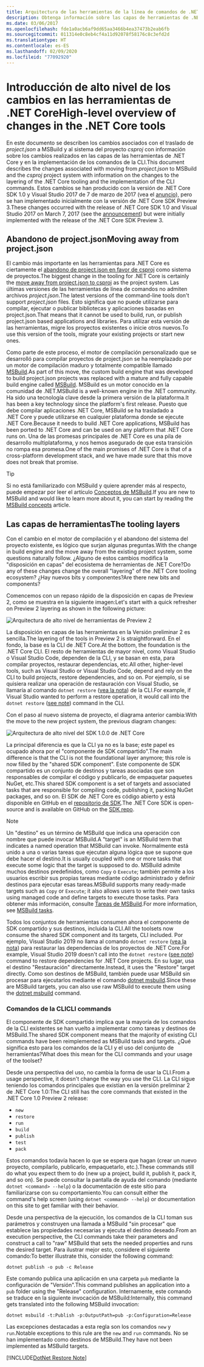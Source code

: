 ```yaml
---
title: Arquitectura de las herramientas de la línea de comandos de .NET Core
description: Obtenga información sobre las capas de herramientas de .NET Core y sobre lo que ha cambiado en versiones recientes.
ms.date: 03/06/2017
ms.openlocfilehash: fde1a0acb6af9dd65aa3466b4ea37473b2eab6fb
ms.sourcegitcommit: 011314e0c8eb4cf4a11d92078f58176c8c3efd2d
ms.translationtype: HT
ms.contentlocale: es-ES
ms.lasthandoff: 02/09/2020
ms.locfileid: "77092920"
---
```

# <a name="high-level-overview-of-changes-in-the-net-core-tools"></a><span data-ttu-id="d4d8f-103">Introducción de alto nivel de los cambios en las herramientas de .NET Core</span><span class="sxs-lookup"><span data-stu-id="d4d8f-103">High-level overview of changes in the .NET Core tools</span></span>

<span data-ttu-id="d4d8f-104">En este documento se describen los cambios asociados con el traslado de *project.json* a MSBuild y al sistema del proyecto *csproj* con información sobre los cambios realizados en las capas de las herramientas de .NET Core y en la implementación de los comandos de la CLI.</span><span class="sxs-lookup"><span data-stu-id="d4d8f-104">This document describes the changes associated with moving from *project.json* to MSBuild and the *csproj* project system with information on the changes to the layering of the .NET Core tooling and the implementation of the CLI commands.</span></span> <span data-ttu-id="d4d8f-105">Estos cambios se han producido con la versión de .NET Core SDK 1.0 y Visual Studio 2017 de 7 de marzo de 2017 (vea el [anuncio](https://devblogs.microsoft.com/dotnet/announcing-net-core-tools-1-0/)), pero se han implementado inicialmente con la versión de .NET Core SDK Preview 3.</span><span class="sxs-lookup"><span data-stu-id="d4d8f-105">These changes occurred with the release of .NET Core SDK 1.0 and Visual Studio 2017 on March 7, 2017 (see the [announcement](https://devblogs.microsoft.com/dotnet/announcing-net-core-tools-1-0/)) but were initially implemented with the release of the .NET Core SDK Preview 3.</span></span>

## <a name="moving-away-from-projectjson"></a><span data-ttu-id="d4d8f-106">Abandono de project.json</span><span class="sxs-lookup"><span data-stu-id="d4d8f-106">Moving away from project.json</span></span>

<span data-ttu-id="d4d8f-107">El cambio más importante en las herramientas para .NET Core es ciertamente el [abandono de project.json en favor de csproj](https://devblogs.microsoft.com/dotnet/changes-to-project-json/) como sistema de proyectos.</span><span class="sxs-lookup"><span data-stu-id="d4d8f-107">The biggest change in the tooling for .NET Core is certainly the [move away from project.json to csproj](https://devblogs.microsoft.com/dotnet/changes-to-project-json/) as the project system.</span></span> <span data-ttu-id="d4d8f-108">Las últimas versiones de las herramientas de línea de comandos no admiten archivos *project.json*.</span><span class="sxs-lookup"><span data-stu-id="d4d8f-108">The latest versions of the command-line tools don't support *project.json* files.</span></span> <span data-ttu-id="d4d8f-109">Esto significa que no puede utilizarse para compilar, ejecutar o publicar bibliotecas y aplicaciones basadas en project.json.</span><span class="sxs-lookup"><span data-stu-id="d4d8f-109">That means that it cannot be used to build, run, or publish project.json based applications and libraries.</span></span> <span data-ttu-id="d4d8f-110">Para utilizar esta versión de las herramientas, migre los proyectos existentes o inicie otros nuevos.</span><span class="sxs-lookup"><span data-stu-id="d4d8f-110">To use this version of the tools, migrate your existing projects or start new ones.</span></span>

<span data-ttu-id="d4d8f-111">Como parte de este proceso, el motor de compilación personalizado que se desarrolló para compilar proyectos de project.json se ha reemplazado por un motor de compilación maduro y totalmente compatible llamado [MSBuild](https://github.com/Microsoft/msbuild).</span><span class="sxs-lookup"><span data-stu-id="d4d8f-111">As part of this move, the custom build engine that was developed to build project.json projects was replaced with a mature and fully capable build engine called [MSBuild](https://github.com/Microsoft/msbuild).</span></span> <span data-ttu-id="d4d8f-112">MSBuild es un motor conocido en la comunidad de .NET.</span><span class="sxs-lookup"><span data-stu-id="d4d8f-112">MSBuild is a well-known engine in the .NET community.</span></span> <span data-ttu-id="d4d8f-113">Ha sido una tecnología clave desde la primera versión de la plataforma.</span><span class="sxs-lookup"><span data-stu-id="d4d8f-113">It has been a key technology since the platform's first release.</span></span> <span data-ttu-id="d4d8f-114">Puesto que debe compilar aplicaciones .NET Core, MSBuild se ha trasladado a .NET Core y puede utilizarse en cualquier plataforma donde se ejecute .NET Core.</span><span class="sxs-lookup"><span data-stu-id="d4d8f-114">Because it needs to build .NET Core applications, MSBuild has been ported to .NET Core and can be used on any platform that .NET Core runs on.</span></span> <span data-ttu-id="d4d8f-115">Una de las promesas principales de .NET Core es una pila de desarrollo multiplataforma, y nos hemos asegurado de que esta transición no rompa esa promesa.</span><span class="sxs-lookup"><span data-stu-id="d4d8f-115">One of the main promises of .NET Core is that of a cross-platform development stack, and we have made sure that this move does not break that promise.</span></span>

> [!TIP]
> <span data-ttu-id="d4d8f-116">Si no está familiarizado con MSBuild y quiere aprender más al respecto, puede empezar por leer el artículo [Conceptos de MSBuild](/visualstudio/msbuild/msbuild-concepts).</span><span class="sxs-lookup"><span data-stu-id="d4d8f-116">If you are new to MSBuild and would like to learn more about it, you can start by reading the [MSBuild concepts](/visualstudio/msbuild/msbuild-concepts) article.</span></span>

## <a name="the-tooling-layers"></a><span data-ttu-id="d4d8f-117">Las capas de herramientas</span><span class="sxs-lookup"><span data-stu-id="d4d8f-117">The tooling layers</span></span>

<span data-ttu-id="d4d8f-118">Con el cambio en el motor de compilación y el abandono del sistema del proyecto existente, es lógico que surjan algunas preguntas.</span><span class="sxs-lookup"><span data-stu-id="d4d8f-118">With the change in build engine and the move away from the existing project system, some questions naturally follow.</span></span> <span data-ttu-id="d4d8f-119">¿Alguno de estos cambios modifica la "disposición en capas" del ecosistema de herramientas de .NET Core?</span><span class="sxs-lookup"><span data-stu-id="d4d8f-119">Do any of these changes change the overall "layering" of the .NET Core tooling ecosystem?</span></span> <span data-ttu-id="d4d8f-120">¿Hay nuevos bits y componentes?</span><span class="sxs-lookup"><span data-stu-id="d4d8f-120">Are there new bits and components?</span></span>

<span data-ttu-id="d4d8f-121">Comencemos con un repaso rápido de la disposición en capas de Preview 2, como se muestra en la siguiente imagen:</span><span class="sxs-lookup"><span data-stu-id="d4d8f-121">Let's start with a quick refresher on Preview 2 layering as shown in the following picture:</span></span>

![Arquitectura de alto nivel de herramientas de Preview 2](media/cli-msbuild-architecture/p2-arch.png)

<span data-ttu-id="d4d8f-123">La disposición en capas de las herramientas en la Versión preliminar 2 es sencilla.</span><span class="sxs-lookup"><span data-stu-id="d4d8f-123">The layering of the tools in Preview 2 is straightforward.</span></span> <span data-ttu-id="d4d8f-124">En el fondo, la base es la CLI de .NET Core.</span><span class="sxs-lookup"><span data-stu-id="d4d8f-124">At the bottom, the foundation is the .NET Core CLI.</span></span> <span data-ttu-id="d4d8f-125">El resto de herramientas de mayor nivel, como Visual Studio o Visual Studio Code, dependen de la CLI, y se basan en esta, para compilar proyectos, restaurar dependencias, etc.</span><span class="sxs-lookup"><span data-stu-id="d4d8f-125">All other, higher-level tools, such as Visual Studio or Visual Studio Code, depend and rely on the CLI to build projects, restore dependencies, and so on.</span></span> <span data-ttu-id="d4d8f-126">Por ejemplo, si se quisiera realizar una operación de restauración con Visual Studio, se llamaría al comando `dotnet restore` ([vea la nota](#dotnet-restore-note)) de la CLI.</span><span class="sxs-lookup"><span data-stu-id="d4d8f-126">For example, if Visual Studio wanted to perform a restore operation, it would call into the `dotnet restore` ([see note](#dotnet-restore-note)) command in the CLI.</span></span>

<span data-ttu-id="d4d8f-127">Con el paso al nuevo sistema de proyecto, el diagrama anterior cambia:</span><span class="sxs-lookup"><span data-stu-id="d4d8f-127">With the move to the new project system, the previous diagram changes:</span></span>

![Arquitectura de alto nivel del SDK 1.0.0 de .NET Core](media/cli-msbuild-architecture/p3-arch.png)

<span data-ttu-id="d4d8f-129">La principal diferencia es que la CLI ya no es la base; este papel es ocupado ahora por el "componente de SDK compartido".</span><span class="sxs-lookup"><span data-stu-id="d4d8f-129">The main difference is that the CLI is not the foundational layer anymore; this role is now filled by the "shared SDK component".</span></span> <span data-ttu-id="d4d8f-130">Este componente de SDK compartido es un conjunto de destinos y tareas asociadas que son responsables de compilar el código y publicarlo, de empaquetar paquetes NuGet, etc.</span><span class="sxs-lookup"><span data-stu-id="d4d8f-130">This shared SDK component is a set of targets and associated tasks that are responsible for compiling code, publishing it, packing NuGet packages, and so on.</span></span> <span data-ttu-id="d4d8f-131">El SDK de .NET Core es código abierto y está disponible en GitHub en el [repositorio de SDK](https://github.com/dotnet/sdk).</span><span class="sxs-lookup"><span data-stu-id="d4d8f-131">The .NET Core SDK is open-source and is available on GitHub on the [SDK repo](https://github.com/dotnet/sdk).</span></span>

> [!NOTE]
> <span data-ttu-id="d4d8f-132">Un "destino" es un término de MSBuild que indica una operación con nombre que puede invocar MSBuild.</span><span class="sxs-lookup"><span data-stu-id="d4d8f-132">A "target" is an MSBuild term that indicates a named operation that MSBuild can invoke.</span></span> <span data-ttu-id="d4d8f-133">Normalmente está unido a una o varias tareas que ejecutan alguna lógica que se supone que debe hacer el destino.</span><span class="sxs-lookup"><span data-stu-id="d4d8f-133">It is usually coupled with one or more tasks that execute some logic that the target is supposed to do.</span></span> <span data-ttu-id="d4d8f-134">MSBuild admite muchos destinos predefinidos, como `Copy` o `Execute`; también permite a los usuarios escribir sus propias tareas mediante código administrado y definir destinos para ejecutar esas tareas.</span><span class="sxs-lookup"><span data-stu-id="d4d8f-134">MSBuild supports many ready-made targets such as `Copy` or `Execute`; it also allows users to write their own tasks using managed code and define targets to execute those tasks.</span></span> <span data-ttu-id="d4d8f-135">Para obtener más información, consulte [Tareas de MSBuild](/visualstudio/msbuild/msbuild-tasks).</span><span class="sxs-lookup"><span data-stu-id="d4d8f-135">For more information, see [MSBuild tasks](/visualstudio/msbuild/msbuild-tasks).</span></span>

<span data-ttu-id="d4d8f-136">Todos los conjuntos de herramientas consumen ahora el componente de SDK compartido y sus destinos, incluida la CLI.</span><span class="sxs-lookup"><span data-stu-id="d4d8f-136">All the toolsets now consume the shared SDK component and its targets, CLI included.</span></span> <span data-ttu-id="d4d8f-137">Por ejemplo, Visual Studio 2019 no llama al comando `dotnet restore` ([vea la nota](#dotnet-restore-note)) para restaurar las dependencias de los proyectos de .NET Core.</span><span class="sxs-lookup"><span data-stu-id="d4d8f-137">For example, Visual Studio 2019 doesn't call into the `dotnet restore` ([see note](#dotnet-restore-note)) command to restore dependencies for .NET Core projects.</span></span> <span data-ttu-id="d4d8f-138">En su lugar, usa el destino "Restauración" directamente.</span><span class="sxs-lookup"><span data-stu-id="d4d8f-138">Instead, it uses the "Restore" target directly.</span></span> <span data-ttu-id="d4d8f-139">Como son destinos de MSBuild, también puede usar MSBuild sin procesar para ejecutarlos mediante el comando [dotnet msbuild](dotnet-msbuild.md).</span><span class="sxs-lookup"><span data-stu-id="d4d8f-139">Since these are MSBuild targets, you can also use raw MSBuild to execute them using the [dotnet msbuild](dotnet-msbuild.md) command.</span></span>

### <a name="cli-commands"></a><span data-ttu-id="d4d8f-140">Comandos de la CLI</span><span class="sxs-lookup"><span data-stu-id="d4d8f-140">CLI commands</span></span>

<span data-ttu-id="d4d8f-141">El componente de SDK compartido implica que la mayoría de los comandos de la CLI existentes se han vuelto a implementar como tareas y destinos de MSBuild.</span><span class="sxs-lookup"><span data-stu-id="d4d8f-141">The shared SDK component means that the majority of existing CLI commands have been reimplemented as MSBuild tasks and targets.</span></span> <span data-ttu-id="d4d8f-142">¿Qué significa esto para los comandos de la CLI y el uso del conjunto de herramientas?</span><span class="sxs-lookup"><span data-stu-id="d4d8f-142">What does this mean for the CLI commands and your usage of the toolset?</span></span>

<span data-ttu-id="d4d8f-143">Desde una perspectiva del uso, no cambia la forma de usar la CLI.</span><span class="sxs-lookup"><span data-stu-id="d4d8f-143">From a usage perspective, it doesn't change the way you use the CLI.</span></span> <span data-ttu-id="d4d8f-144">La CLI sigue teniendo los comandos principales que existían en la versión preliminar 2 de .NET Core 1.0:</span><span class="sxs-lookup"><span data-stu-id="d4d8f-144">The CLI still has the core commands that existed in the .NET Core 1.0 Preview 2 release:</span></span>

- `new`
- `restore`
- `run`
- `build`
- `publish`
- `test`
- `pack`

<span data-ttu-id="d4d8f-145">Estos comandos todavía hacen lo que se espera que hagan (crear un nuevo proyecto, compilarlo, publicarlo, empaquetarlo, etc.).</span><span class="sxs-lookup"><span data-stu-id="d4d8f-145">These commands still do what you expect them to do (new up a project, build it, publish it, pack it, and so on).</span></span> <span data-ttu-id="d4d8f-146">Se puede consultar la pantalla de ayuda del comando (mediante `dotnet <command> --help`) o la documentación de este sitio para familiarizarse con su comportamiento.</span><span class="sxs-lookup"><span data-stu-id="d4d8f-146">You can consult either the command's help screen (using `dotnet <command> --help`) or documentation on this site to get familiar with their behavior.</span></span>

<span data-ttu-id="d4d8f-147">Desde una perspectiva de la ejecución, los comandos de la CLI toman sus parámetros y construyen una llamada a MSBuild "sin procesar" que establece las propiedades necesarias y ejecuta el destino deseado.</span><span class="sxs-lookup"><span data-stu-id="d4d8f-147">From an execution perspective, the CLI commands take their parameters and construct a call to "raw" MSBuild that sets the needed properties and runs the desired target.</span></span> <span data-ttu-id="d4d8f-148">Para ilustrar mejor esto, considere el siguiente comando:</span><span class="sxs-lookup"><span data-stu-id="d4d8f-148">To better illustrate this, consider the following command:</span></span>

   ```dotnetcli
   dotnet publish -o pub -c Release
   ```

<span data-ttu-id="d4d8f-149">Este comando publica una aplicación en una carpeta `pub` mediante la configuración de "Versión".</span><span class="sxs-lookup"><span data-stu-id="d4d8f-149">This command publishes an application into a `pub` folder using the "Release" configuration.</span></span> <span data-ttu-id="d4d8f-150">Internamente, este comando se traduce en la siguiente invocación de MSBuild:</span><span class="sxs-lookup"><span data-stu-id="d4d8f-150">Internally, this command gets translated into the following MSBuild invocation:</span></span>

   ```dotnetcli
   dotnet msbuild -t:Publish -p:OutputPath=pub -p:Configuration=Release
   ```

<span data-ttu-id="d4d8f-151">Las excepciones destacadas a esta regla son los comandos `new` y `run`.</span><span class="sxs-lookup"><span data-stu-id="d4d8f-151">Notable exceptions to this rule are the `new` and `run` commands.</span></span> <span data-ttu-id="d4d8f-152">No se han implementado como destinos de MSBuild.</span><span class="sxs-lookup"><span data-stu-id="d4d8f-152">They have not been implemented as MSBuild targets.</span></span>

<a name="dotnet-restore-note"></a>
[!INCLUDE[DotNet Restore Note](~/includes/dotnet-restore-note.md)]
